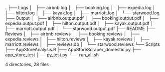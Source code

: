 .
├── Logs
│   ├── airbnb.log
│   ├── booking.log
│   ├── expedia.log
│   ├── hilton.log
│   ├── kayak.log
│   ├── marriott.log
│   └── starwood.log
├── Output
│   ├── airbnb.output.pdf
│   ├── booking.output.pdf
│   ├── expedia.output.pdf
│   ├── hilton.output.pdf
│   ├── kayak.output.pdf
│   ├── marriott.output.pdf
│   └── starwood.output.pdf
├── README
├── Reviews
│   ├── airbnb.reviews
│   ├── booking.reviews
│   ├── expedia.reviews
│   ├── hilton.reviews
│   ├── kayak.reviews
│   ├── marriott.reviews
│   ├── reviews.db
│   └── starwood.reviews
└── Scripts
    ├── AppStoreAnalysis.R
    ├── AppStoreScraper_domestic.py
    ├── app_store_test
    ├── py_test.py
    └── run_all.sh

4 directories, 28 files
